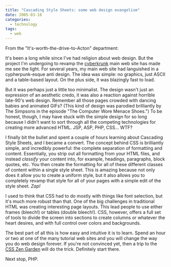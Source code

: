 ```yaml
---
title: "Cascading Style Sheets: some web design evangelism"
date: 2005-03-18
categories:
  - technology
tags:
  - web
---
```


From the "It's-worth-the-drive-to-Acton" department:

It's been a long while since I've had religion about web design. But the project I'm undergoing to revamp the [cyberkrunk](http://www.cyberkrunk.com) main web site has made me see the light. For several years, my main web site had languished in a cypherpunk-esque anti design. The idea was simple: no graphics, just ASCII and a table-based layout. On the plus side, it was blazingly fast to load.

But it was perhaps just a little too minimalist. The design wasn't just an expression of an aesthetic credo, it was also a reaction against horrible late-90's web design. Remember all those pages crowded with dancing babies and animated GIFs? (This kind of design was parodied brilliantly by The Simpsons in the episode "The Computer Wore Menace Shoes.") To be honest, though, I may have stuck with the simple design for so long because I didn't want to sort through all the competing technologies for creating more advanced HTML. JSP, ASP, PHP, CSS... WTF?

I finally bit the bullet and spent a couple of hours learning about Cascading Style Sheets, and I became a convert. The concept behind CSS is brilliantly simple, and incredibly powerful: the complete separation of formatting and content. Essentially, you strip out all formatting from your HTML files, and instead _classify_ your content into, for example, headings, paragraphs, block quotes, etc. You then create the formatting for all of these different classes of content within a single style sheet. This is amazing because not only does it allow you to create a uniform style, but it also allows you to completely revamp that style for all of your pages with a simple edit of the style sheet. _Zap!_

I used to think that CSS had to do mostly with things like font selection, but it's much more robust than that. One of the big challenges in traditional HTML was creating interesting page layouts. This lead people to use either frames (bleech!) or tables (double bleech!). CSS, however, offers a full set of tools to divide the screen into sections to create columns or whatever the heart desires, and with full control over colors and backgrounds.

The best part of all this is how easy and intuitive it is to learn. Spend an hour or two at one of the many tutorial web sites and you will change the way you do web design forever. If you're not convinced yet, then a trip to the [CSS Zen Garden](http://www.csszengarden.com/) will do the trick. Definitely start there.

Next stop, PHP.
